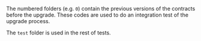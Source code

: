 The numbered folders (e.g. `0`) contain the previous versions of the contracts before the upgrade. These codes are used to do an integration test of the upgrade process.

The `test` folder is used in the rest of tests.

